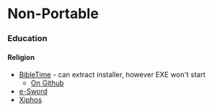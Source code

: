 
# Non-Portable

### Education

#### Religion
* [BibleTime](http://bibletime.info/) - can extract installer, however EXE won't start
  * [On Github](https://github.com/bibletime/bibletime)
* [e-Sword](http://www.e-sword.net/)
* [Xiphos](http://xiphos.org/)



